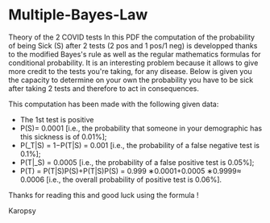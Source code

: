 # Multiple-Bayes-Law
Theory of the 2 COVID tests
In this PDF the computation of the probability of being Sick (S) after 2 tests (2 pos and 1 pos/1 neg) is developped thanks to the modified Bayes's rule
as well as the regular mathematics formulas for conditional probability. 
It is an interesting problem because it allows to give more credit to the tests you're taking, for any disease. 
Below is given you the capacity to determine on your own the probability you have to be sick after taking 2 tests and therefore to act in consequences. 

This computation has been made with the following given data: 
- The 1st test is positive 
- P(S)= 0.0001 [i.e., the probability that someone in your demographic has this sickness is of 0.01%];
- P(_T|S) = 1−P(T|S) = 0.001 [i.e., the probability of a false negative test is 0.1%];
- P(T|_S) = 0.0005 [i.e., the probability of a false positive test is 0.05%];
- P(T) = P(T|S)P(S)+P(T|S)P(S) = 0.999 ∗0.0001+0.0005 ∗0.9999≈ 0.0006 [i.e., the overall probability
of positive test is 0.06%].

Thanks for reading this and good luck using the formula ! 

Karopsy
